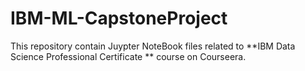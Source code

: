 # IBM-ML-CapstoneProject

This repository contain Juypter NoteBook files related to **IBM Data Science Professional Certificate ** course on Courseera.
